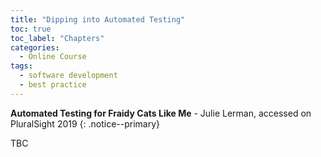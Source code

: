 ```yaml
---
title: "Dipping into Automated Testing"
toc: true
toc_label: "Chapters"
categories:
  - Online Course
tags:
  - software development
  - best practice
---
```


**Automated Testing for Fraidy Cats Like Me** - Julie Lerman, accessed on PluralSight 2019
{: .notice--primary}

TBC